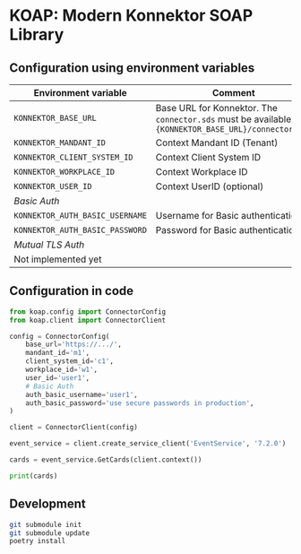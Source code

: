 # KOAP: Modern Konnektor SOAP Library

## Configuration using environment variables

| Environment variable | Comment |
| --- | --- |
| `KONNEKTOR_BASE_URL` | Base URL for Konnektor. The `connector.sds` must be available at `{KONNEKTOR_BASE_URL}/connector.sds`|
| `KONNEKTOR_MANDANT_ID` | Context Mandant ID (Tenant)|
| `KONNEKTOR_CLIENT_SYSTEM_ID` | Context Client System ID|
| `KONNEKTOR_WORKPLACE_ID` | Context Workplace ID|
| `KONNEKTOR_USER_ID` | Context UserID (optional)|
| *Basic Auth* |
| `KONNEKTOR_AUTH_BASIC_USERNAME` | Username for Basic authentication| 
| `KONNEKTOR_AUTH_BASIC_PASSWORD`| Password for Basic authentication| 
| *Mutual TLS Auth* |
| Not implemented yet | 

## Configuration in code

```python
from koap.config import ConnectorConfig
from koap.client import ConnectorClient

config = ConnectorConfig(
    base_url='https://.../',
    mandant_id='m1',
    client_system_id='c1',
    workplace_id='w1',
    user_id='user1',
    # Basic Auth
    auth_basic_username='user1',
    auth_basic_password='use secure passwords in production',
)

client = ConnectorClient(config)

event_service = client.create_service_client('EventService', '7.2.0')

cards = event_service.GetCards(client.context())

print(cards)
```

## Development

```bash
git submodule init
git submodule update
poetry install
```

